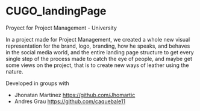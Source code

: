 # CUGO_landingPage
Proyect for Project Management - University 

In a project made for Project Management, we created a whole new visual representation for the brand, logo, branding, how he speaks, and behaves in the social media world, and the entire landing page structure to get every single step of the process made to catch the eye of people, and maybe get some views on the project, that is to create new ways of leather using the nature. 

Developed in groups with 
- Jhonatan Martinez https://github.com/Jhomartic 
- Andres Grau https://github.com/caquebale11
